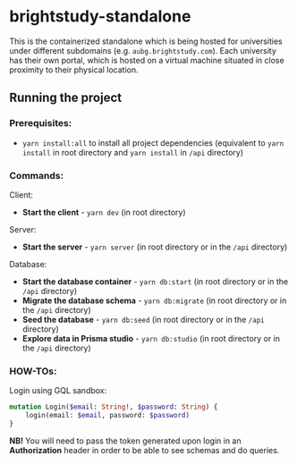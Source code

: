 # brightstudy-standalone

This is the containerized standalone which is being hosted for universities under different
subdomains (e.g. `aubg.brightstudy.com`). Each university has their own portal, which is hosted on a
virtual machine situated in close proximity to their physical location.

## Running the project

### Prerequisites:

- `yarn install:all` to install all project dependencies (equivalent to `yarn install` in root
  directory and `yarn install` in `/api` directory)

### Commands:

Client:

- **Start the client** - `yarn dev` (in root directory)

Server:

- **Start the server** - `yarn server` (in root directory or in the `/api` directory)

Database:

- **Start the database container** - `yarn db:start` (in root directory or in the `/api` directory)
- **Migrate the database schema** - `yarn db:migrate` (in root directory or in the `/api` directory)
- **Seed the database** - `yarn db:seed` (in root directory or in the `/api` directory)
- **Explore data in Prisma studio** - `yarn db:studio` (in root directory or in the `/api`
  directory)

### HOW-TOs:

Login using GQL sandbox:

```graphql
mutation Login($email: String!, $password: String) {
	login(email: $email, password: $password)
}
```

**NB!** You will need to pass the token generated upon login in an **Authorization** header in order
to be able to see schemas and do queries.
